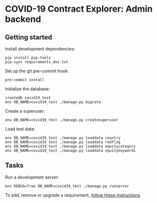 # COVID-19 Contract Explorer: Admin backend

## Getting started

Install development dependencies:

```shell
pip install pip-tools
pip-sync requirements_dev.txt
```

Set up the git pre-commit hook:

```shell
pre-commit install
```

Initialize the database:

```shell
createdb covid19_test
env DB_NAME=covid19_test ./manage.py migrate
```

Create a superuser:

```shell
env DB_NAME=covid19_test ./manage.py createsuperuser
```

Load test data:

```shell
env DB_NAME=covid19_test ./manage.py loaddata country
env DB_NAME=covid19_test ./manage.py loaddata redflag
env DB_NAME=covid19_test ./manage.py loaddata equitycategory
env DB_NAME=covid19_test ./manage.py loaddata equitykeywords
```

## Tasks

Run a development server:

```shell
env DEBUG=True DB_NAME=covid19_test ./manage.py runserver
```

To add, remove or upgrade a requirement, [follow these instructions](https://ocp-software-handbook.readthedocs.io/en/latest/python/applications.html#requirements).
